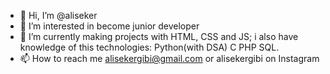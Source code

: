 - 👋 Hi, I’m @aliseker
- 👀 I’m interested in become junior developer
- 🌱 I’m currently making projects with HTML, CSS and JS; i also have knowledge of this technologies: Python(with DSA) C PHP SQL.
- 📫 How to reach me alisekergibi@gmail.com or alisekergibi on Instagram

<!---
aliseker/aliseker is a ✨ special ✨ repository because its `README.md` (this file) appears on your GitHub profile.
You can click the Preview link to take a look at your changes.
--->
